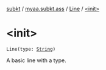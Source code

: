 [subkt](../../index.md) / [myaa.subkt.ass](../index.md) / [Line](index.md) / [&lt;init&gt;](./-init-.md)

# &lt;init&gt;

`Line(type: `[`String`](https://kotlinlang.org/api/latest/jvm/stdlib/kotlin/-string/index.html)`)`

A basic line with a type.

